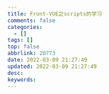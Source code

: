 ```yaml
---
title: Front-VUE之scripts的学习
comments: false
categories:
  - []
tags: []
top: false
abbrlink: 20773
date: 2022-03-09 21:27:49
updated: 2022-03-09 21:27:49
desc:
keywords:
---
```

